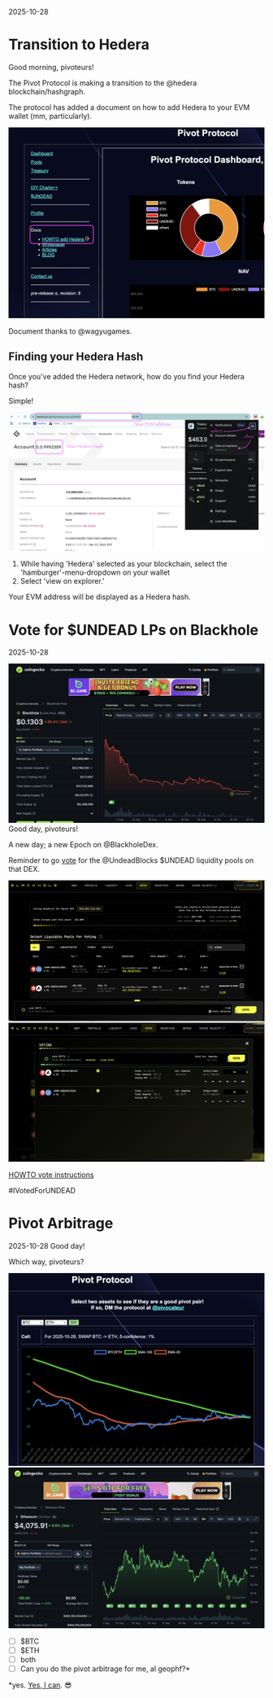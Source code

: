 2025-10-28

# Transition to Hedera

Good morning, pivoteurs!

The Pivot Protocol is making a transition to the @hedera  blockchain/hashgraph.

The protocol has added a document on how to add Hedera to your EVM wallet (mm, particularly).

![HOWTO add Hedera to MetaMask](imgs/01a-howto-hedera.png)

Document thanks to @wagyugames.

## Finding your Hedera Hash

Once you've added the Hedera network, how do you find your Hedera hash?

Simple!

![Finding your Hedera Hash](imgs/01b-hedera-hash.png)

1. While having 'Hedera' selected as your blockchain, select the 'hamburger'-menu-dropdown on your wallet
2. Select 'view on explorer.'

Your EVM address will be displayed as a Hedera hash.
# Vote for $UNDEAD LPs on Blackhole 

2025-10-28 

![BLACK price chart](imgs/02a-black.png) Good day, pivoteurs! 

A new day; a new Epoch on @BlackholeDex. 

Reminder to go [vote](https://blackhole.xyz/vote) for the @UndeadBlocks $UNDEAD liquidity pools on that DEX. 

![Blackhole DEX voting page](imgs/02b-vote.png) 
![Vote for $UNDEAD LPs](imgs/02c-voted.png) 

[HOWTO vote instructions](https://x.com/pivocateur/status/1945637734682341791) 

#IVotedForUNDEAD 

# Pivot Arbitrage 

2025-10-28 Good day! 

Which way, pivoteurs? 

![DIY++ chart](imgs/03a-diy.png) 
![$BTC chart](imgs/03b-btc.png) 
![$ETH chart](imgs/03c-eth.png) 

- [ ] $BTC 
- [ ] $ETH 
- [ ] both 
- [ ] Can you do the pivot arbitrage for me, al geophf?* 

*yes. [Yes, I can](https://pivoteur.github.io/diy.html?t1=BTC&t2=ETH). 😎 

